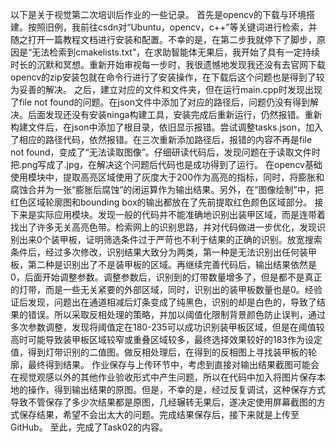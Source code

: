 以下是关于视觉第二次培训后作业的一些记录。
首先是opencv的下载与环境搭建。按照旧例，我前往csdn对“Ubuntu，opencv，c++”等关键词进行检索，并随之打开一篇教程文档进行安装和配置。不幸的是，在第二步我就停下了脚步，原因是“无法检索到cmakelists.txt”，在求助智能体无果后，我开始了具有一定持续时长的沉默和冥想。重新开始审视每一步时，我很遗憾地发现我还没有去官网下载opencv的zip安装包就在命令行进行了安装操作，在下载后这个问题也是得到了较为妥善的解决。
之后，建立对应的文件和文件夹，但在运行main.cpp时发现出现了file not found的问题。在json文件中添加了对应的路径后，问题仍没有得到解决。后面发现还没有安装ninga构建工具，安装完成后重新运行，仍然报错。重新构建文件后，在json中添加了根目录，依旧显示报错。尝试调整tasks.json，加入了相应的路径代码，依然报错。在三次重新添加路径后，报错的内容不再是file not found，变成了“无法读取图像”。仔细研读代码后，发现问题在于读取文件时把.png写成了.jpg，在解决这个问题后代码也是成功得到了运行。
在opencv基础使用模块中，提取高亮区域使用了灰度大于200作为高亮的指标，同时，将膨胀和腐蚀合并为一张“膨胀后腐蚀”的闭运算作为输出结果。另外，在“图像绘制”中，把红色区域轮廓图和bounding box的输出都放在了先前提取红色颜色区域部分。
接下来是实际应用模块。发现一般的代码并不能准确地识别出装甲区域，而是连带着找出了许多无关高亮色带。检索网上的识别思路，并对代码做进一步优化，发现识别出来0个装甲板，证明筛选条件过于严苛也不利于结果的正确的识别。放宽搜索条件后，经过多次修改，识别结果大致分为两类，第一种是无法识别出任何装甲板，第二种是识别出了不是装甲板的区域。再继续完善代码后，输出结果依然是0，后面开始调整参数。调整参数后，识别到的灯带数量增多了，但是都不是真正的灯带，而是一些无关紧要的外部区域，同时，识别出的装甲板数量也是0。经验证后发现，问题出在通道相减后灯条变成了纯黑色，识别的却是白色的，导致了结果的错误。所以采取反相处理的策略，并加以阈值化限制背景颜色防止误判，通过多次参数调整，发现将阈值定在180-235可以成功识别装甲板区域，但是在阈值较高时可能导致装甲板区域较窄或重叠区域较多，最终选择效果较好的183作为设定值，得到灯带识别的二值图。做反相处理后，在得到的反相图上寻找装甲板的轮廓，最终得到结果。
作业保存与上传环节中，考虑到直接对输出结果截图可能会在视觉观感以外的其他作业验收形式中产生问题，所以在代码中加入将图片保存本地的操作，得到输出结果的原图。但是，不幸的是，经过反复调试，这种保存方式导致不管保存了多少次结果都是原图，几经辗转无果后，遂决定使用屏幕截图的方式保存结果，希望不会出太大的问题。完成结果保存后，接下来就是上传至GitHub。
至此，完成了Task02的内容。
